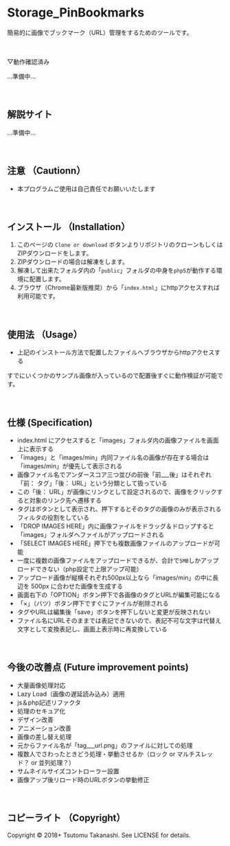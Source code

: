 # Storage_PinBookmarks
簡易的に画像でブックマーク（URL）管理をするためのツールです。
<br><br><br>


▽動作確認済み

...準備中...
<br><br><br>


## 解説サイト

...準備中...
<br><br><br>


## 注意 （Cautionn）

* 本プログラムご使用は自己責任でお願いいたします
<br><br><br>



## インストール （Installation）

1. このページの `Clone or download` ボタンよりリポジトリのクローンもしくはZIPダウンロードをします。
2. ZIPダウンロードの場合は解凍をします。
3. 解凍して出来たフォルダ内の「`public`」フォルダの中身を`php5`が動作する環境に配置します。
4. ブラウザ（Chrome最新版推奨）から「`index.html`」にhttpアクセスすれば利用可能です。
<br><br><br>


## 使用法 （Usage）

* 上記のインストール方法で配置したファイルへブラウザからhttpアクセスする

すでにいくつかのサンプル画像が入っているので配置後すぐに動作検証が可能です。
<br><br><br>


## 仕様 (Specification)

* index.html にアクセスすると「images」フォルダ内の画像ファイルを画面上に表示する
* 「images」と「images/min」内同ファイル名の画像が存在する場合は「images/min」が優先して表示される
* 画像ファイル名でアンダースコア三つ並びの前後「前___後」はそれぞれ「前： タグ」「後： URL」という分類として扱っている
* この「後： URL」が画像にリンクとして設定されるので、画像をクリックすると対象のリンク先へ遷移する
* タグはボタンとして表示され、押下するとそのタグの画像のみが表示されるフィルタの役割をしている
* 「DROP IMAGES HERE」内に画像ファイルをドラッグ＆ドロップすると「images」フォルダへファイルがアップロードされる
* 「SELECT IMAGES HERE」押下でも複数画像ファイルのアップロードが可能
* 一度に複数の画像ファイルをアップロードできるが、合計で`5MB`しかアップロードできない（php設定で上限アップ可能）
* アップロード画像が縦横それぞれ500px以上なら「images/min」の中に長辺を 500px に合わせた画像を生成する
* 画面右下の「OPTION」ボタン押下で各画像のタグとURLが編集可能になる
* 「×」（バツ）ボタン押下ですぐにファイルが削除される
* タグやURLは編集後「save」ボタンを押下しないと変更が反映されない
* ファイル名にURLそのままでは表記できないので、表記不可な文字は代替え文字として変換表記し、画面上表示時に再変換している
<br><br><br>


## 今後の改善点 (Future improvement points)

* 大量画像処理対応
* Lazy Load（画像の遅延読み込み）適用
* js＆php記述リファクタ
* 処理のセキュア化
* デザイン改善
* アニメーション改善
* 画像の差し替え処理
* 元からファイル名が「tag___url.png」のファイルに対しての処理
* 複数人でさわったときどう処理・挙動させるか（ロック or マルチスレッド？ or 並列処理？）
* サムネイルサイズコントローラー設置
* 画像アップ後リロード時のURLボタンの挙動修正
<br><br><br>


## コピーライト （Copyright）
Copyright © 2018+ Tsutomu Takanashi. See LICENSE for details.
